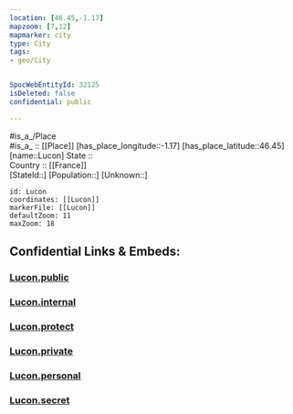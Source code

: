 ```yaml
---
location: [46.45,-1.17] 
mapzoom: [7,12] 
mapmarker: city 
type: City
tags:
- geo/City


SpocWebEntityId: 32125
isDeleted: false
confidential: public

---
```

#is_a_/Place  
#is_a_ :: [[Place]] 
[has_place_longitude::-1.17] 
[has_place_latitude::46.45] 
[name::Lucon] 
State ::  
Country :: [[France]]  
[StateId::] 
[Population::] 
[Unknown::] 


```leaflet
id: Lucon
coordinates: [[Lucon]] 
markerFile: [[Lucon]] 
defaultZoom: 11 
maxZoom: 18
```


## Confidential Links & Embeds: 

### [Lucon.public](/_public/\Earth\Continent\Europe\Europe~West\France\regions~France\Pays_de_la_Loire\departments~Pays_de_la_Loire\Vendée\communes~Vendée\Fontenay-le-Comte\cities~Fontenay-le-ComteLucon.public.md) 

### [Lucon.internal](/_internal/\Earth\Continent\Europe\Europe~West\France\regions~France\Pays_de_la_Loire\departments~Pays_de_la_Loire\Vendée\communes~Vendée\Fontenay-le-Comte\cities~Fontenay-le-ComteLucon.internal.md) 

### [Lucon.protect](/_protect/\Earth\Continent\Europe\Europe~West\France\regions~France\Pays_de_la_Loire\departments~Pays_de_la_Loire\Vendée\communes~Vendée\Fontenay-le-Comte\cities~Fontenay-le-ComteLucon.protect.md) 

### [Lucon.private](/_private/\Earth\Continent\Europe\Europe~West\France\regions~France\Pays_de_la_Loire\departments~Pays_de_la_Loire\Vendée\communes~Vendée\Fontenay-le-Comte\cities~Fontenay-le-ComteLucon.private.md) 

### [Lucon.personal](/_personal/\Earth\Continent\Europe\Europe~West\France\regions~France\Pays_de_la_Loire\departments~Pays_de_la_Loire\Vendée\communes~Vendée\Fontenay-le-Comte\cities~Fontenay-le-ComteLucon.personal.md) 

### [Lucon.secret](/_secret/\Earth\Continent\Europe\Europe~West\France\regions~France\Pays_de_la_Loire\departments~Pays_de_la_Loire\Vendée\communes~Vendée\Fontenay-le-Comte\cities~Fontenay-le-ComteLucon.secret.md)

